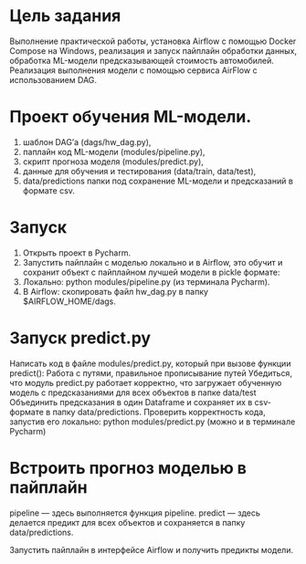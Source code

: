 # Цель задания
 Выполнение практической работы, установка Airflow с помощью Docker Compose на Windows, реализация и запуск пайплайн обработки данных, обработка ML-модели предсказывающей стоимость  автомобилей. Реализация выполнения модели с помощью сервиса AirFlow с использованием DAG.

# Проект обучения ML-модели.

1. шаблон DAG’а (dags/hw_dag.py),
2. паплайн код ML-модели (modules/pipeline.py),
3. скрипт прогноза моделя (modules/predict.py),
4. данные для обучения и тестирования (data/train, data/test),
5. data/predictions папки под сохранение ML-модели и предсказаний в формате csv.

# Запуск 

1. Открыть проект в Pycharm.
2. Запустить пайплайн с моделью локально и в Airflow, это обучит и сохранит объект с пайплайном лучшей модели в pickle формате:
3. Локально: python modules/pipeline.py (из терминала Pycharm).
4. В Airflow: скопировать файл hw_dag.py в папку $AIRFLOW_HOME/dags.

# Запуск predict.py

Написать код в файле modules/predict.py, который при вызове функции predict():
Работа с путями, правильное прописывание путей
Убедиться, что модуль predict.py работает корректно, что загружает обученную модель с предсказаниями для всех объектов в папке data/test
Объединить предсказания в один Dataframe и сохраняет их в csv-формате в папку data/predictions.
Проверить корректность кода, запустив его локально: python modules/predict.py (можно и в терминале Pycharm)

# Встроить прогноз моделью в пайплайн

pipeline — здесь выполняется функция pipeline.
predict — здесь делается предикт для всех объектов и сохраняется в папку data/predictions.

Запустить пайплайн в интерфейсе Airflow и получить предикты модели.